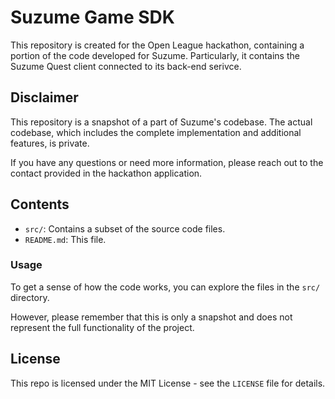 # Suzume Game SDK
This repository is created for the Open League hackathon, containing a portion of the code developed for Suzume. Particularly, it contains the Suzume Quest client connected to its back-end serivce.

## Disclaimer
This repository is a snapshot of a part of Suzume's codebase. The actual codebase, which includes the complete implementation and additional features, is private.

If you have any questions or need more information, please reach out to the contact provided in the hackathon application.

## Contents
- `src/`: Contains a subset of the source code files.
- `README.md`: This file.

### Usage
To get a sense of how the code works, you can explore the files in the `src/` directory.

However, please remember that this is only a snapshot and does not represent the full functionality of the project.

## License
This repo is licensed under the MIT License - see the `LICENSE` file for details.

